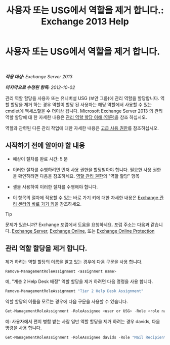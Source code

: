 ﻿---
title: '사용자 또는 USG에서 역할을 제거 합니다.: Exchange 2013 Help'
TOCTitle: 사용자 또는 USG에서 역할을 제거 합니다.
ms:assetid: df3510ef-e0c2-4d3c-81b0-7dc3e70c01a0
ms:mtpsurl: https://technet.microsoft.com/ko-kr/library/Dd351196(v=EXCHG.150)
ms:contentKeyID: 50484378
ms.date: 05/22/2018
mtps_version: v=EXCHG.150
ms.translationtype: MT
---

# 사용자 또는 USG에서 역할을 제거 합니다.

 

_**적용 대상:** Exchange Server 2013_

_**마지막으로 수정된 항목:** 2012-10-02_

관리 역할 할당을 사용자 또는 유니버설 USG (보안 그룹)에 관리 역할을 할당합니다. 역할 할당을 제거 하는 경우 역할이 할당 된 사용자는 해당 역할에서 사용할 수 있는 cmdlet에 액세스할을 수 더이상 됩니다. Microsoft Exchange Server 2013 의 관리 역할 할당에 대 한 자세한 내용은 [관리 역할 할당 이해 (영문)](understanding-management-role-assignments-exchange-2013-help.md)을 참조 하십시오.

역할과 관련된 다른 관리 작업에 대한 자세한 내용은 [고급 사용 권한](advanced-permissions-exchange-2013-help.md)를 참조하십시오.

## 시작하기 전에 알아야 할 내용

  - 예상이 절차를 완료 시간: 5 분

  - 이러한 절차를 수행하려면 먼저 사용 권한을 할당받아야 합니다. 필요한 사용 권한을 확인하려면 다음을 참조하세요. [역할 관리 권한](role-management-permissions-exchange-2013-help.md)의 "역할 할당" 항목

  - 셸을 사용하여 이러한 절차를 수행해야 합니다.

  - 이 항목의 절차에 적용할 수 있는 바로 가기 키에 대한 자세한 내용은 [Exchange 관리 센터의 바로 가기 키](keyboard-shortcuts-in-the-exchange-admin-center-exchange-online-protection-help.md)을 참조하세요.


> [!TIP]
> 문제가 있습니까? Exchange 포럼에서 도움을 요청하세요. 포럼 주소는 다음과 같습니다. <A href="https://go.microsoft.com/fwlink/p/?linkid=60612">Exchange Server</A>, <A href="https://go.microsoft.com/fwlink/p/?linkid=267542">Exchange Online</A>, 또는 <A href="https://go.microsoft.com/fwlink/p/?linkid=285351">Exchange Online Protection</A>



## 관리 역할 할당을 제거 합니다.

제거 하려는 역할 할당의 이름을 알고 있는 경우에 다음 구문을 사용 합니다.

```powershell
Remove-ManagementRoleAssignment <assignment name>
```

예, "계층 2 Help Desk 배정" 역할 할당을 제거 하려면 다음 명령을 사용 합니다.

```powershell
Remove-ManagementRoleAssignment "Tier 2 Help Desk Assignment"
```

역할 할당의 이름을 모르는 경우에 다음 구문을 사용할 수 있습니다.

```powershell
Get-ManagementRoleAssignment -RoleAssignee <user or USG> -Role <role name> -Delegating <$true | $false> | Remove-ManagementRoleAssignment 
```

예: 사용자에서 편지 병합 받는 사람 일반 역할 할당을 제거 하려는 경우 davids, 다음 명령을 사용 합니다.

```powershell
Get-ManagementRoleAssignment -RoleAssignee davids -Role "Mail Recipients" -Delegating $false | Remove-ManagementRoleAssignment
```

